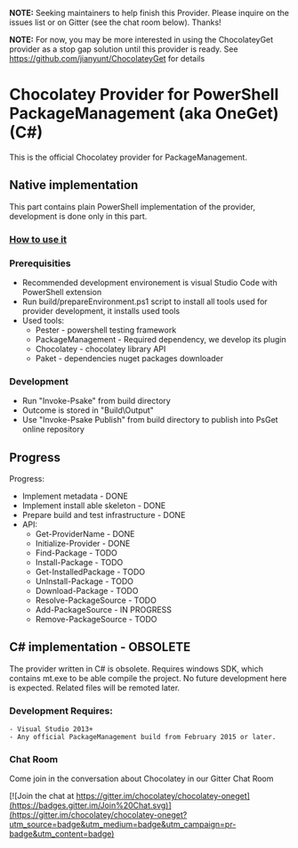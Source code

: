 **NOTE:** Seeking maintainers to help finish this Provider. Please inquire on the issues list or on Gitter (see the chat room below). Thanks!

**NOTE:** For now, you may be more interested in using the ChocolateyGet provider as a stop gap solution until this provider is ready. See https://github.com/jianyunt/ChocolateyGet for details

# Chocolatey Provider for PowerShell PackageManagement (aka OneGet) (C#)
This is the official Chocolatey provider for PackageManagement.

## Native implementation
This part contains plain PowerShell implementation of the provider, development is done only in this part.

### [How to use it](/docs/howto.md)

### Prerequisities
* Recommended development environement is visual Studio Code with PowerShell extension
* Run build/prepareEnvironment.ps1 script to install all tools used for provider development, it installs used tools
* Used tools:
  * Pester - powershell testing framework
  * PackageManagement - Required dependency, we develop its plugin
  * Chocolatey - chocolatey library API
  * Paket - dependencies nuget packages downloader

### Development
* Run "Invoke-Psake" from build directory
* Outcome is stored in "Build\Output"
* Use "Invoke-Psake Publish" from build directory to publish into PsGet online repository

## Progress
Progress:
* Implement metadata - DONE
* Implement install able skeleton - DONE
* Prepare build and test infrastructure - DONE
* API:
  * Get-ProviderName - DONE
  * Initialize-Provider - DONE
  * Find-Package - TODO
  * Install-Package - TODO
  * Get-InstalledPackage - TODO
  * UnInstall-Package - TODO
  * Download-Package - TODO
  * Resolve-PackageSource - TODO
  * Add-PackageSource - IN PROGRESS
  * Remove-PackageSource - TODO

## C# implementation - OBSOLETE
The provider written in C# is obsolete. Requires windows SDK, which contains mt.exe to be able compile the project. No future development here is expected. Related files will be remoted later.

### Development Requires:
    - Visual Studio 2013+
    - Any official PackageManagement build from February 2015 or later.

### Chat Room

Come join in the conversation about Chocolatey in our Gitter Chat Room

[![Join the chat at https://gitter.im/chocolatey/chocolatey-oneget](https://badges.gitter.im/Join%20Chat.svg)](https://gitter.im/chocolatey/chocolatey-oneget?utm_source=badge&utm_medium=badge&utm_campaign=pr-badge&utm_content=badge)

